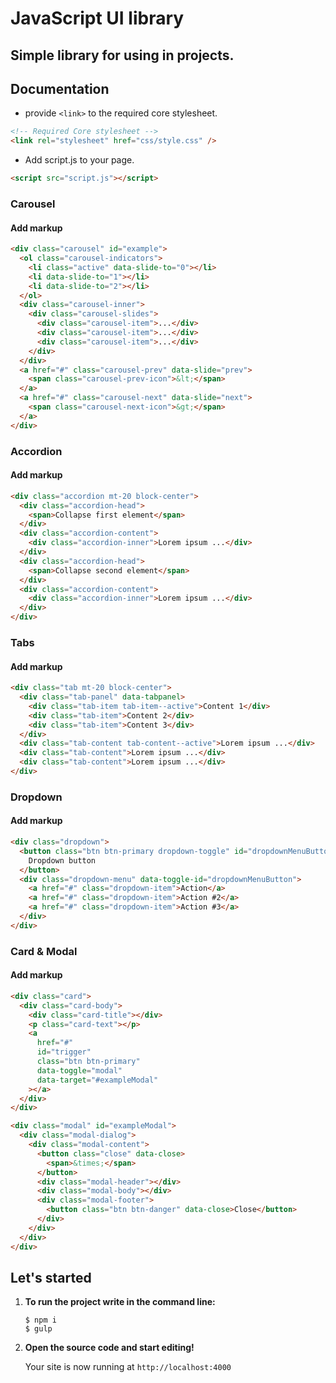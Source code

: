 # JavaScript UI library

## Simple library for using in projects.

## Documentation

- provide `<link>` to the required core stylesheet.

```html
<!-- Required Core stylesheet -->
<link rel="stylesheet" href="css/style.css" />
```

- Add script.js to your page.

```html
<script src="script.js"></script>
```

### Carousel

#### Add markup

```html
<div class="carousel" id="example">
  <ol class="carousel-indicators">
    <li class="active" data-slide-to="0"></li>
    <li data-slide-to="1"></li>
    <li data-slide-to="2"></li>
  </ol>
  <div class="carousel-inner">
    <div class="carousel-slides">
      <div class="carousel-item">...</div>
      <div class="carousel-item">...</div>
      <div class="carousel-item">...</div>
    </div>
  </div>
  <a href="#" class="carousel-prev" data-slide="prev">
    <span class="carousel-prev-icon">&lt;</span>
  </a>
  <a href="#" class="carousel-next" data-slide="next">
    <span class="carousel-next-icon">&gt;</span>
  </a>
</div>
```

### Accordion

#### Add markup

```html
<div class="accordion mt-20 block-center">
  <div class="accordion-head">
    <span>Collapse first element</span>
  </div>
  <div class="accordion-content">
    <div class="accordion-inner">Lorem ipsum ...</div>
  </div>
  <div class="accordion-head">
    <span>Collapse second element</span>
  </div>
  <div class="accordion-content">
    <div class="accordion-inner">Lorem ipsum ...</div>
  </div>
</div>
```

### Tabs

#### Add markup

```html
<div class="tab mt-20 block-center">
  <div class="tab-panel" data-tabpanel>
    <div class="tab-item tab-item--active">Content 1</div>
    <div class="tab-item">Content 2</div>
    <div class="tab-item">Content 3</div>
  </div>
  <div class="tab-content tab-content--active">Lorem ipsum ...</div>
  <div class="tab-content">Lorem ipsum ...</div>
  <div class="tab-content">Lorem ipsum ...</div>
</div>
```

### Dropdown

#### Add markup

```html
<div class="dropdown">
  <button class="btn btn-primary dropdown-toggle" id="dropdownMenuButton">
    Dropdown button
  </button>
  <div class="dropdown-menu" data-toggle-id="dropdownMenuButton">
    <a href="#" class="dropdown-item">Action</a>
    <a href="#" class="dropdown-item">Action #2</a>
    <a href="#" class="dropdown-item">Action #3</a>
  </div>
</div>
```

### Card & Modal

#### Add markup

```html
<div class="card">
  <div class="card-body">
    <div class="card-title"></div>
    <p class="card-text"></p>
    <a
      href="#"
      id="trigger"
      class="btn btn-primary"
      data-toggle="modal"
      data-target="#exampleModal"
    ></a>
  </div>
</div>

<div class="modal" id="exampleModal">
  <div class="modal-dialog">
    <div class="modal-content">
      <button class="close" data-close>
        <span>&times;</span>
      </button>
      <div class="modal-header"></div>
      <div class="modal-body"></div>
      <div class="modal-footer">
        <button class="btn btn-danger" data-close>Close</button>
      </div>
    </div>
  </div>
</div>
```

## Let's started

1. **To run the project write in the command line:**

   ```shell
   $ npm i
   $ gulp
   ```

2. **Open the source code and start editing!**

   Your site is now running at `http://localhost:4000`
